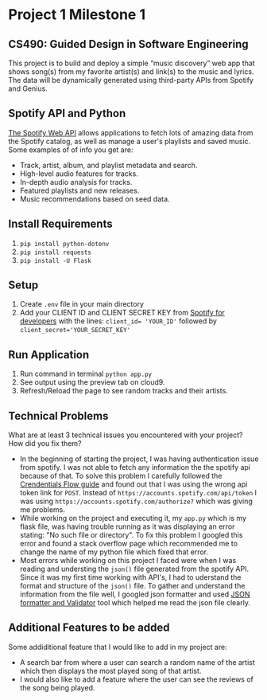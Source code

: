 # Project 1 Milestone 1
## CS490: Guided Design in Software Engineering
This project is to build and deploy a simple “music discovery” web app that shows song(s) from my favorite artist(s) and link(s) to the music and lyrics. The data will be dynamically generated using third-party APIs from Spotify and Genius.

## Spotify API and Python
[The Spotify Web API](https://developer.spotify.com/documentation/web-api/) allows applications to fetch lots of amazing data from the Spotify catalog, as well as manage a user's playlists and saved music. Some examples of of info you get are:
* Track, artist, album, and playlist metadata and search.
* High-level audio features for tracks.
* In-depth audio analysis for tracks.
* Featured playlists and new releases.
* Music recommendations based on seed data.

## Install Requirements
1. `pip install python-dotenv`
2. `pip install requests`
3. `pip install -U Flask`

## Setup
1. Create `.env` file in your main directory
2. Add your CLIENT ID and CLIENT SECRET KEY from [Spotify for developers](https://developer.spotify.com/dashboard/) with the lines: `client_id= 'YOUR_ID'` followed by `client_secret='YOUR_SECRET_KEY'`

## Run Application
1. Run command in terminal `python app.py`
2. See output using the preview tab on cloud9. 
3. Refresh/Reload the page to see random tracks and their artists.

## Technical Problems
What are at least 3 technical issues you encountered with your project? How did you fix them?
* In the beginning of starting the project, I was having authentication issue from spotify. I was not able to fetch any information the the spotify api because of that. To solve this problem
I carefully followed the [Crendentials Flow guide](https://developer.spotify.com/documentation/general/guides/authorization-guide/#client-credentials-flow) and found out that I was using the wrong
api token link for `POST`. Instead of `https://accounts.spotify.com/api/token` I was using `https://accounts.spotify.com/authorize?` which was giving me problems.
* While working on the project and executing it, my `app.py` which is my flask file, was having trouble running as it was displaying an error stating: "No such file or directory". 
To fix this problem I googled this error and found a stack overflow page which recommended me to change the name of my python file which fixed that error.
* Most errors while working on this project I faced were when I was reading and understing the `json()` file generated from the spotify API. Since it was my first time working with API's, I had to 
uderstand the format and structure of the `json()` file. To gather and understand the information from the file well, I googled json formatter and used [JSON formatter and Validator](https://jsonformatter.curiousconcept.com/) tool 
which helped me read the json file clearly.

## Additional Features to be added
Some addiditional feature that I would like to add in my project are:
* A search bar from where a user can search a random name of the artist which then displays the most played song of that artist.
* I would also like to add a feature where the user can see the reviews of the song being played.

